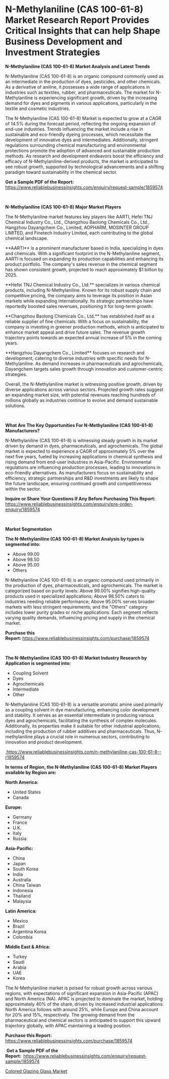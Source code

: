 <p><h1>N-Methylaniline (CAS 100-61-8) Market Research Report Provides Critical Insights that can help Shape Business Development and Investment Strategies</h1></p><p><strong>N-Methylaniline (CAS 100-61-8) Market Analysis and Latest Trends</strong></p>
<p><p>N-Methylaniline (CAS 100-61-8) is an organic compound commonly used as an intermediate in the production of dyes, pesticides, and other chemicals. As a derivative of aniline, it possesses a wide range of applications in industries such as textiles, rubber, and pharmaceuticals. The market for N-Methylaniline is experiencing significant growth, driven by the increasing demand for dyes and pigments in various applications, particularly in the textile and cosmetic industries.</p><p>The N-Methylaniline (CAS 100-61-8) Market is expected to grow at a CAGR of 14.5% during the forecast period, reflecting the ongoing expansion of end-use industries. Trends influencing the market include a rise in sustainable and eco-friendly dyeing processes, which necessitate the development of innovative dyes and intermediates. Additionally, stringent regulations surrounding chemical manufacturing and environmental protections promote the adoption of advanced and sustainable production methods. As research and development endeavors boost the efficiency and efficacy of N-Methylaniline-derived products, the market is anticipated to see robust growth, supported by technological advancements and a shifting paradigm toward sustainability in the chemical sector.</p></p>
<p><strong>Get a Sample PDF of the Report:&nbsp;</strong> <a href="https://www.reliablebusinessinsights.com/enquiry/request-sample/1859574?utm_campaign=3499&utm_medium=2&utm_source=Github&utm_content=ia&utm_term=03042025&utm_id=n-methylaniline-cas-100-61-8">https://www.reliablebusinessinsights.com/enquiry/request-sample/1859574</a></p>
<p>&nbsp;</p>
<p><strong>N-Methylaniline (CAS 100-61-8) Major Market Players</strong></p>
<p><p>The N-Methylaniline market features key players like AARTI, Hefei TNJ Chemical Industry Co., Ltd., Changzhou Baolong Chemicals Co., Ltd., Hangzhou Dayangchem Co., Limited, AOPHARM, MOSINTER GROUP LIMITED, and Finetech Industry Limited, each contributing to the global chemical landscape.</p><p>**AARTI** is a prominent manufacturer based in India, specializing in dyes and chemicals. With a significant footprint in the N-Methylaniline segment, AARTI is focused on expanding its production capabilities and enhancing its product portfolio. The company's sales revenue in the chemical segment has shown consistent growth, projected to reach approximately $1 billion by 2025.</p><p>**Hefei TNJ Chemical Industry Co., Ltd.** specializes in various chemical products, including N-Methylaniline. Known for its robust supply chain and competitive pricing, the company aims to leverage its position in Asian markets while expanding internationally. Its strategic partnerships have reportedly boosted sales revenues, positioning it for long-term growth.</p><p>**Changzhou Baolong Chemicals Co., Ltd.** has established itself as a reliable supplier of fine chemicals. With a focus on sustainability, the company is investing in greener production methods, which is anticipated to enhance market appeal and drive future sales. The revenue growth trajectory points towards an expected annual increase of 5% in the coming years.</p><p>**Hangzhou Dayangchem Co., Limited** focuses on research and development, catering to diverse industries with specific needs for N-Methylaniline. As demand increases in pharmaceuticals and agrochemicals, Dayangchem targets sales growth through innovation and customer-centric strategies.</p><p>Overall, the N-Methylaniline market is witnessing positive growth, driven by diverse applications across various sectors. Projected growth rates suggest an expanding market size, with potential revenues reaching hundreds of millions globally as industries continue to evolve and demand sustainable solutions.</p></p>
<p>&nbsp;</p>
<p><strong>What Are The Key Opportunities For N-Methylaniline (CAS 100-61-8) Manufacturers?</strong></p>
<p><p>N-Methylaniline (CAS 100-61-8) is witnessing steady growth in its market driven by demand in dyes, pharmaceuticals, and agrochemicals. The global market is expected to experience a CAGR of approximately 5% over the next five years, fueled by increasing applications in chemical synthesis and rising demand from end-user industries in Asia-Pacific. Environmental regulations are influencing production processes, leading to innovations in eco-friendly alternatives. As manufacturers focus on sustainability and efficiency, strategic partnerships and R&D investments are likely to shape the future landscape, ensuring continued growth and competitiveness within the sector.</p></p>
<p><strong>Inquire or Share Your Questions If Any Before Purchasing This Report:</strong> <a href="https://www.reliablebusinessinsights.com/enquiry/pre-order-enquiry/1859574?utm_campaign=3499&utm_medium=2&utm_source=Github&utm_content=ia&utm_term=03042025&utm_id=n-methylaniline-cas-100-61-8">https://www.reliablebusinessinsights.com/enquiry/pre-order-enquiry/1859574</a></p>
<p>&nbsp;</p>
<p><strong>Market Segmentation</strong></p>
<p><strong>The N-Methylaniline (CAS 100-61-8) Market Analysis by types is segmented into:</strong></p>
<p><ul><li>Above 99.00</li><li>Above 98.50</li><li>Above 95.00</li><li>Others</li></ul></p>
<p><p>N-Methylaniline (CAS 100-61-8) is an organic compound used primarily in the production of dyes, pharmaceuticals, and agrochemicals. The market is categorized based on purity levels: Above 99.00% signifies high-quality products used in specialized applications; Above 98.50% caters to industries needing reliable performance; Above 95.00% serves broader markets with less stringent requirements; and the "Others" category includes lower purity grades or niche applications. Each segment reflects varying quality demands, influencing pricing and supply in the chemical market.</p></p>
<p><strong>Purchase this Report:&nbsp;</strong><a href="https://www.reliablebusinessinsights.com/purchase/1859574?utm_campaign=3499&utm_medium=2&utm_source=Github&utm_content=ia&utm_term=03042025&utm_id=n-methylaniline-cas-100-61-8">https://www.reliablebusinessinsights.com/purchase/1859574</a></p>
<p>&nbsp;</p>
<p><strong>The N-Methylaniline (CAS 100-61-8) Market Industry Research by Application is segmented into:</strong></p>
<p><ul><li>Coupling Solvent</li><li>Dyes</li><li>Agrochemicals</li><li>Intermediate</li><li>Other</li></ul></p>
<p><p>N-Methylaniline (CAS 100-61-8) is a versatile aromatic amine used primarily as a coupling solvent in dye manufacturing, enhancing color development and stability. It serves as an essential intermediate in producing various dyes and agrochemicals, facilitating the synthesis of complex molecules. Additionally, its properties make it suitable for other industrial applications, including the production of rubber additives and pharmaceuticals. Thus, N-methylaniline plays a crucial role in numerous sectors, contributing to innovation and product development.</p></p>
<p><a href="https://www.reliablebusinessinsights.com/n-methylaniline-cas-100-61-8--r1859574?utm_campaign=3499&utm_medium=2&utm_source=Github&utm_content=ia&utm_term=03042025&utm_id=n-methylaniline-cas-100-61-8">&nbsp;https://www.reliablebusinessinsights.com/n-methylaniline-cas-100-61-8--r1859574</a></p>
<p><strong>In terms of Region, the N-Methylaniline (CAS 100-61-8) Market Players available by Region are:</strong></p>
<p>
    <p> <strong> North America: </strong>
        <ul>
            <li>United States</li>
            <li>Canada</li>
        </ul>
        </p> 
    <p> <strong> Europe: </strong>
        <ul>
            <li>Germany</li>
            <li>France</li>
            <li>U.K.</li>
            <li>Italy</li>
            <li>Russia</li>
        </ul>
        </p> 
    <p> <strong> Asia-Pacific: </strong>
        <ul>
            <li>China</li>
            <li>Japan</li>
            <li>South Korea</li>
            <li>India</li>
            <li>Australia</li>
            <li>China Taiwan</li>
            <li>Indonesia</li>
            <li>Thailand</li>
            <li>Malaysia</li>
        </ul>
        </p> 
    <p> <strong> Latin America: </strong>
        <ul>
            <li>Mexico</li>
            <li>Brazil</li>
            <li>Argentina Korea</li>
            <li>Colombia</li>
        </ul>
        </p> 
    <p> <strong> Middle East & Africa: </strong>
        <ul>
            <li>Turkey</li>
            <li>Saudi</li>
            <li>Arabia</li>
            <li>UAE</li>
            <li>Korea</li>
        </ul>
    </p>
    </p>
<p><p>The N-Methylaniline market is poised for robust growth across various regions, with expectations of significant expansion in Asia-Pacific (APAC) and North America (NA). APAC is projected to dominate the market, holding approximately 40% of the share, driven by increased industrial applications. North America follows with around 25%, while Europe and China account for 20% and 15%, respectively. The growing demand from the pharmaceutical and chemical sectors is anticipated to support this upward trajectory globally, with APAC maintaining a leading position.</p></p>
<p><strong>Purchase this Report: </strong><a href="https://www.reliablebusinessinsights.com/purchase/1859574?utm_campaign=3499&utm_medium=2&utm_source=Github&utm_content=ia&utm_term=03042025&utm_id=n-methylaniline-cas-100-61-8">https://www.reliablebusinessinsights.com/purchase/1859574</a></p>
<p>&nbsp;<strong>Get a Sample PDF of the Report:&nbsp;&nbsp;</strong><a href="https://www.reliablebusinessinsights.com/enquiry/request-sample/1859574?utm_campaign=3499&utm_medium=2&utm_source=Github&utm_content=ia&utm_term=03042025&utm_id=n-methylaniline-cas-100-61-8">https://www.reliablebusinessinsights.com/enquiry/request-sample/1859574</a></p>
<p><strong></strong></p>
<p><p><a href="https://github.com/osamhcombre/Market-Research-Report-List-1/blob/main/colored-glazing-glass-market.md?utm_campaign=3499&utm_medium=2&utm_source=Github&utm_content=ia&utm_term=03042025&utm_id=n-methylaniline-cas-100-61-8">Colored Glazing Glass Market</a></p></p>